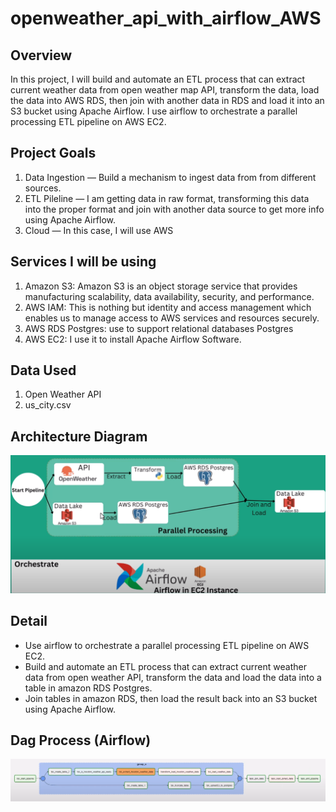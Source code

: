 # openweather_api_with_airflow_AWS

## Overview
In this project, I will build and automate an ETL process that can extract current weather data from open weather map API, transform the data, load the data into AWS RDS, then join with another data in RDS and load it into an S3 bucket using Apache Airflow.
I use airflow to orchestrate a parallel processing ETL pipeline on AWS EC2.
## Project Goals
1. Data Ingestion — Build a mechanism to ingest data from from different sources.
2. ETL Pileline — I am getting data in raw format, transforming this data into the proper format and join with another data source to get more info using  Apache Airflow.
3. Cloud — In this case, I will use AWS

## Services I will be using
1. Amazon S3: Amazon S3 is an object storage service that provides manufacturing scalability, data availability, security, and performance.
2. AWS IAM: This is nothing but identity and access management which enables us to manage access to AWS services and resources securely.
3. AWS RDS Postgres: use to support relational databases Postgres
4. AWS EC2: I use it to install Apache Airflow Software.
## Data Used
1. Open Weather API
2. us_city.csv

## Architecture Diagram

<img src="images/architecture_.png">

## Detail
- Use airflow to orchestrate a parallel processing ETL pipeline on AWS EC2.
- Build and automate an ETL process that can extract current weather data from open weather API, transform the data and load the data into a table in amazon RDS Postgres. 
- Join tables in amazon RDS, then load the result back into an S3 bucket using Apache Airflow.

## Dag Process (Airflow)

<img src="images/DagProcess.png">
